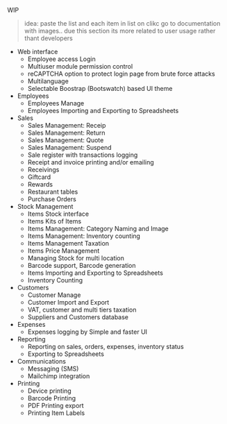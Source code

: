 WIP

> idea: paste the list and each item in list on clikc go to documentation with images.. due this section its more related to user usage rather thant developers

* Web interface
   * Employee access Login 
   * Multiuser module permission control
   * reCAPTCHA option to protect login page from brute force attacks
   * Multilanguage
   * Selectable Boostrap (Bootswatch) based UI theme
* Employees
   * Employees Manage
   * Employees Importing and Exporting to Spreadsheets
* Sales
   * Sales Management: Receip
   * Sales Management: Return
   * Sales Management: Quote
   * Sales Management: Suspend
   * Sale register with transactions logging
   * Receipt and invoice printing and/or emailing
   * Receivings
   * Giftcard
   * Rewards
   * Restaurant tables
   * Purchase Orders
* Stock Management
   * Items Stock interface
   * Items Kits of Items
   * Items Management: Category Naming and Image
   * Items Management: Inventory counting
   * Items Management Taxation
   * Items Price Management
   * Managing Stock for multi location
   * Barcode support, Barcode generation
   * Items Importing and Exporting to Spreadsheets
   * Inventory Counting
* Customers
   * Customer Manage
   * Customer Import and Export
   * VAT, customer and multi tiers taxation
   * Suppliers and Customers database
* Expenses
   * Expenses logging by Simple and faster UI
* Reporting
   * Reporting on sales, orders, expenses, inventory status
   * Exporting to Spreadsheets
* Communications
   * Messaging (SMS)
   * Mailchimp integration
* Printing
   * Device printing
   * Barcode Printing
   * PDF Printing export
   * Printing Item Labels
